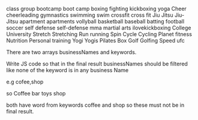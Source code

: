 class
group
bootcamp
boot camp
boxing
fighting
kickboxing
yoga
Cheer
cheerleading
gymnastics
swimming
swim
crossfit
cross fit
Jiu Jitsu
Jiu-Jitsu
apartment
apartments
vollyball
basketball
baseball
batting
football
soccer
self defense
self-defense
mma
martial arts
ilovekickboxing
College
University
Stretch
Stretching
Run
running
Spin
Cycle
Cycling
Planet fitness
Nutrition
Personal training
Yogi
Yogis
Pilates
Box
Golf
Golfing
Speed
ufc

There are two arrays businessNames and keywords.

Write JS code so that in the final result businessNames should be filtered like none of the keyword is in any business Name

e.g cofee,shop

so
Coffee bar
toys shop

both have word from keywords coffee and shop so these must not be in final result.
